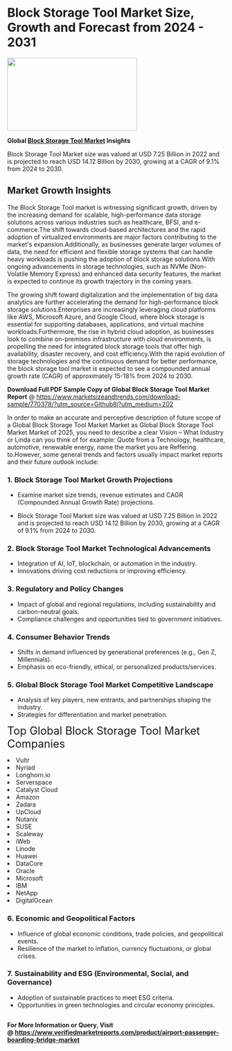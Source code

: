 <H1>Block Storage Tool Market Size, Growth and Forecast from 2024 - 2031</H1><img class="aligncenter size-medium wp-image-584254" src="https://thirdeyenews.in/wp-content/uploads/2024/09/Global-Market-Research-300x168.jpeg" alt="" width="300" height="168" /><p><strong>Global&nbsp;<a href="https://www.marketsizeandtrends.com/download-sample/770378/?utm_source=Github8j?utm_medium=202">Block Storage Tool Market</a> Insights</strong></p><p>Block Storage Tool Market size was valued at USD 7.25 Billion in 2022 and is projected to reach USD 14.12 Billion by 2030, growing at a CAGR of 9.1% from 2024 to 2030.</p><p><h2>Market Growth Insights</h2> <p>The Block Storage Tool market is witnessing significant growth, driven by the increasing demand for scalable, high-performance data storage solutions across various industries such as healthcare, BFSI, and e-commerce.The shift towards cloud-based architectures and the rapid adoption of virtualized environments are major factors contributing to the market's expansion.Additionally, as businesses generate larger volumes of data, the need for efficient and flexible storage systems that can handle heavy workloads is pushing the adoption of block storage solutions.With ongoing advancements in storage technologies, such as NVMe (Non-Volatile Memory Express) and enhanced data security features, the market is expected to continue its growth trajectory in the coming years.</p> <p>The growing shift toward digitalization and the implementation of big data analytics are further accelerating the demand for high-performance block storage solutions.Enterprises are increasingly leveraging cloud platforms like AWS, Microsoft Azure, and Google Cloud, where block storage is essential for supporting databases, applications, and virtual machine workloads.Furthermore, the rise in hybrid cloud adoption, as businesses look to combine on-premises infrastructure with cloud environments, is propelling the need for integrated block storage tools that offer high availability, disaster recovery, and cost efficiency.With the rapid evolution of storage technologies and the continuous demand for better performance, the block storage tool market is expected to see a compounded annual growth rate (CAGR) of approximately 15-18% from 2024 to 2030.<p><span class=""><strong>Download Full PDF Sample Copy of Global Block Storage Tool Market Report</strong> @ <a href="https://www.marketsizeandtrends.com/download-sample/770378/?utm_source=Github8j?utm_medium=202" target="_blank">https://www.marketsizeandtrends.com/download-sample/770378/?utm_source=Github8j?utm_medium=202</a></span></p><p>In order to make an accurate and perceptive description of future scope of a Global&nbsp;Block Storage Tool Market Market as Global&nbsp;Block Storage Tool Market Market of 2025, you need to describe a clear Vision &ndash; What Industry or Linda can you think of for example: Quote from a Technology, healthcare, automotive, renewable energy, name the market you are Reffering to.However, some general trends and factors usually impact market reports and their future outlook include:</p><h3>1.&nbsp;<strong>Block Storage Tool Market Growth Projections</strong></h3><ul><li>Examine market size trends, revenue estimates and CAGR (Compounded Annual Growth Rate) projections.</li><li><p>Block Storage Tool Market size was valued at USD 7.25 Billion in 2022 and is projected to reach USD 14.12 Billion by 2030, growing at a CAGR of 9.1% from 2024 to 2030.</p></li></ul><h3>2.&nbsp;<strong>Block Storage Tool Market Technological Advancements</strong></h3><ul><li>Integration of AI, IoT, blockchain, or automation in the industry.</li><li>Innovations driving cost reductions or improving efficiency.</li></ul><h3>3.&nbsp;<strong>Regulatory and Policy Changes</strong></h3><ul><li>Impact of global and regional regulations, including sustainability and carbon-neutral goals.</li><li>Compliance challenges and opportunities tied to government initiatives.</li></ul><h3>4.&nbsp;<strong>Consumer Behavior Trends</strong></h3><ul><li>Shifts in demand influenced by generational preferences (e.g., Gen Z, Millennials).</li><li>Emphasis on eco-friendly, ethical, or personalized products/services.</li></ul><h3>5.&nbsp;<strong>Global Block Storage Tool Market Competitive Landscape</strong></h3><ul><li>Analysis of key players, new entrants, and partnerships shaping the industry.</li><li>Strategies for differentiation and market penetration.</li></ul><p data-pm-slice="1 1 []"><span style="color: inherit; font-family: inherit; font-size: 25px;">Top Global Block Storage Tool Market Companies</span></p><div class="" data-test-id=""><p><li>Vultr</li><li> Nyriad</li><li> Longhorn.io</li><li> Serverspace</li><li> Catalyst Cloud</li><li> Amazon</li><li> Zadara</li><li> UpCloud</li><li> Nutanix</li><li> SUSE</li><li> Scaleway</li><li> iWeb</li><li> Linode</li><li> Huawei</li><li> DataCore</li><li> Oracle</li><li> Microsoft</li><li> IBM</li><li> NetApp</li><li> DigitalOcean</li></p></div><h3>6.&nbsp;<strong>Economic and Geopolitical Factors</strong></h3><ul><li>Influence of global economic conditions, trade policies, and geopolitical events.</li><li>Resilience of the market to inflation, currency fluctuations, or global crises.</li></ul><h3>7.&nbsp;<strong>Sustainability and ESG (Environmental, Social, and Governance)</strong></h3><ul><li>Adoption of sustainable practices to meet ESG criteria.</li><li>Opportunities in green technologies and circular economy principles.</li></ul><h2><strong style="font-size: 14px;">For More Information or Query, Visit @&nbsp;</strong><a style="background-color: #ffffff; font-size: 14px;" href="https://www.marketsizeandtrends.com/report/block-storage-tool-market/" target="_blank">https://www.verifiedmarketreports.com/product/airport-passenger-boarding-bridge-market</a></h2>